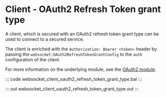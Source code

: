 # Client - OAuth2 Refresh Token grant type

A client, which is secured with an OAuth2 refresh token grant type can be used to connect to a secured service.

The client is enriched with the `Authorization: Bearer <token>` header by passing the `websocket:OAuth2RefreshTokenGrantConfig` to the `auth` configuration of the client.

For more information on the underlying module, see the [OAuth2 module](https://lib.ballerina.io/ballerina/oauth2/latest/).

::: code websocket_client_oauth2_refresh_token_grant_type.bal :::

::: out websocket_client_oauth2_refresh_token_grant_type.out :::